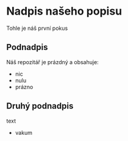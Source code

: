 # Nadpis našeho popisu
Tohle je náš první pokus
## Podnadpis
Náš repozitář je prázdný a obsahuje:
- nic
- nulu
- prázno
## Druhý podnadpis
text
- vakum

